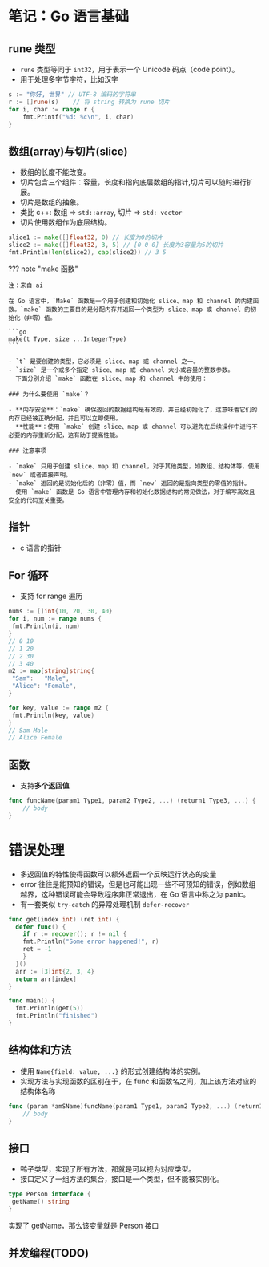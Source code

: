 # 笔记：Go 语言基础

## rune 类型

- `rune` 类型等同于 `int32`，用于表示一个 Unicode 码点（code point）。
- 用于处理多字节字符，比如汉字

```go title="示例"
s := "你好, 世界" // UTF-8 编码的字符串
r := []rune(s)    // 将 string 转换为 rune 切片
for i, char := range r {
    fmt.Printf("%d: %c\n", i, char)
}
```

## 数组(array)与切片(slice)

- 数组的长度不能改变。
- 切片包含三个组件：容量，长度和指向底层数组的指针,切片可以随时进行扩展。
- 切片是数组的抽象。
- 类比 c++: 数组 => `std::array`, 切片 => `std: vector`
- 切片使用数组作为底层结构。

```go title="声明切片"
slice1 := make([]float32, 0) // 长度为0的切片
slice2 := make([]float32, 3, 5) // [0 0 0] 长度为3容量为5的切片
fmt.Println(len(slice2), cap(slice2)) // 3 5
```

??? note "make 函数"

    注：来自 ai

    在 Go 语言中，`Make` 函数是一个用于创建和初始化 slice、map 和 channel 的内建函数。`make` 函数的主要目的是分配内存并返回一个类型为 slice、map 或 channel 的初始化（非零）值。

    ```go
    make(t Type, size ...IntegerType)
    ```

    - `t` 是要创建的类型，它必须是 slice、map 或 channel 之一。
    - `size` 是一个或多个指定 slice、map 或 channel 大小或容量的整数参数。
      下面分别介绍 `make` 函数在 slice、map 和 channel 中的使用：

    ### 为什么要使用 `make`？

    - **内存安全**：`make` 确保返回的数据结构是有效的，并已经初始化了，这意味着它们的内存已经被正确分配，并且可以立即使用。
    - **性能**：使用 `make` 创建 slice、map 或 channel 可以避免在后续操作中进行不必要的内存重新分配，这有助于提高性能。

    ### 注意事项

    - `make` 只用于创建 slice、map 和 channel，对于其他类型，如数组、结构体等，使用 `new` 或者直接声明。
    - `make` 返回的是初始化后的（非零）值，而 `new` 返回的是指向类型的零值的指针。
      使用 `make` 函数是 Go 语言中管理内存和初始化数据结构的常见做法，对于编写高效且安全的代码至关重要。

## 指针

- c 语言的指针

## For 循环

- 支持 for range 遍历

```go title="示例"
nums := []int{10, 20, 30, 40}
for i, num := range nums {
 fmt.Println(i, num)
}
// 0 10
// 1 20
// 2 30
// 3 40
m2 := map[string]string{
 "Sam":   "Male",
 "Alice": "Female",
}

for key, value := range m2 {
 fmt.Println(key, value)
}
// Sam Male
// Alice Female
```

## 函数

- 支持**多个返回值**

```go title="语法"
func funcName(param1 Type1, param2 Type2, ...) (return1 Type3, ...) {
    // body
}
```

# 错误处理

- 多返回值的特性使得函数可以额外返回一个反映运行状态的变量
- error 往往是能预知的错误，但是也可能出现一些不可预知的错误，例如数组越界，这种错误可能会导致程序非正常退出，在 Go 语言中称之为 panic。
- 有一套类似 `try-catch` 的异常处理机制 `defer-recover`

```go title='示例'
func get(index int) (ret int) {
  defer func() {
    if r := recover(); r != nil {
    fmt.Println("Some error happened!", r)
    ret = -1
    }
  }()
  arr := [3]int{2, 3, 4}
  return arr[index]
}

func main() {
  fmt.Println(get(5))
  fmt.Println("finished")
}
```

## 结构体和方法

- 使用 `Name{field: value, ...}` 的形式创建结构体的实例。
- 实现方法与实现函数的区别在于，在 func 和函数名之间，加上该方法对应的结构体名称

```go title="语法"
func (param *amSName)funcName(param1 Type1, param2 Type2, ...) (return1 Type3, ...) {
    // body
}
```

## 接口

- 鸭子类型，实现了所有方法，那就是可以视为对应类型。
- 接口定义了一组方法的集合，接口是一个类型，但不能被实例化。

```go title="示例":
type Person interface {
 getName() string
}
```

实现了 getName，那么该变量就是 Person 接口

## 并发编程(TODO)
